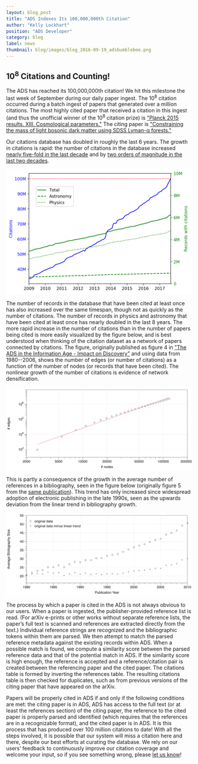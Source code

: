 ```yaml
---
layout: blog_post
title: "ADS Indexes Its 100,000,000th Citation"
author: "Kelly Lockhart"
position: "ADS Developer"
category: blog
label: news
thumbnail: blog/images/blog_2016-09-19_adsbumblebee.png
---
```


## 10<sup>8</sup> Citations and Counting!

The ADS has reached its 100,000,000th citation! We hit this milestone the last week of September during our daily paper ingest. The 10<sup>8</sup> citation occurred during a batch ingest of papers that generated over a million citations. The most highly cited paper that received a citation in this ingest (and thus the unofficial winner of the 10<sup>8</sup> citation prize) is <a href="https://ui.adsabs.harvard.edu/#abs/2016A&A...594A..13P/abstract" target="_blank">"Planck 2015 results. XIII. Cosmological parameters."</a> The citing paper is <a href="https://ui.adsabs.harvard.edu/#abs/2017MNRAS.471.4606A/abstract" target="_blank">"Constraining the mass of light bosonic dark matter using SDSS Lyman-α forests."</a>

Our citations database has doubled in roughly the last 6 years. The growth in citations is rapid: the number of citations in the database increased <a href="https://ui.adsabs.harvard.edu/#abs/2007ASPC..377...69A/abstract" target="_blank">nearly five-fold in the last decade</a> and by <a href="https://ui.adsabs.harvard.edu/#abs/1999AAS...195.8209D/abstract" target="_blank">two orders of magnitude in the last two decades</a>.


<img src="/blog/images/blog_2017-10-05_image01.png" width="600">

The number of records in the database that have been cited at least once has also increased over the same timespan, though not as quickly as the number of citations. The number of records in physics and astronomy that have been cited at least once has nearly doubled in the last 8 years. The more rapid increase in the number of citations than in the number of papers being cited is more easily visualized by the figure below, and is best understood when thinking of the citation dataset as a network of papers connected by citations. The figure, originally published as figure 4 in <a href="https://ui.adsabs.harvard.edu/#abs/2012opsa.book..253H/abstract" target="_blank">"The ADS in the Information Age - Impact on Discovery"</a> and using data from 1980--2006, shows the number of edges (or number of citations) as a function of the number of nodes (or records that have been cited). The nonlinear growth of the number of citations is evidence of network densification.

<img src="/blog/images/blog_2017-10-05_image02.png" width="600" title="Citations (edges) vs. records (nodes), for the period from 1980 to 2006">

This is partly a consequence of the growth in the average number of references in a bibliography, seen in the figure below (originally figure 5 from the <a href="https://ui.adsabs.harvard.edu/#abs/2012opsa.book..253H/abstract" target="_blank">same publication</a>). This trend has only increased since widespread adoption of electronic publishing in the late 1990s, seen as the upwards deviation from the linear trend in bibliography growth.

<img src="/blog/images/blog_2017-10-05_image03.png" width="600">

The process by which a paper is cited in the ADS is not always obvious to our users. When a paper is ingested, the publisher-provided reference list is read. (For arXiv e-prints or other works without separate reference lists, the paper’s full text is scanned and references are extracted directly from the text.) Individual reference strings are recognized and the bibliographic tokens within them are parsed. We then attempt to match the parsed reference metadata against the existing records within ADS. When a possible match is found, we compute a similarity score between the parsed reference data and that of the potential match in ADS. If the similarity score is high enough, the reference is accepted and a reference/citation pair is created between the referencing paper and the cited paper. The citations table is formed by inverting the references table. The resulting citations table is then checked for duplicates, such as from previous versions of the citing paper that have appeared on the arXiv.

Papers will be properly cited in ADS if and only if the following conditions are met: the citing paper is in ADS, ADS has access to the full text (or at least the references section) of the citing paper, the reference to the cited paper is properly parsed and identified (which requires that the references are in a recognizable format), and the cited paper is in ADS. It is this process that has produced over 100 million citations to date! With all the steps involved, it is possible that our system will miss a citation here and there, despite our best efforts at curating the database.  We rely on our users’ feedback to continuously improve our citation coverage and welcome your input, so if you see something wrong, please <a href="http://adsabs.harvard.edu/user_feedback.html" target="_blank">let us know</a>! 
